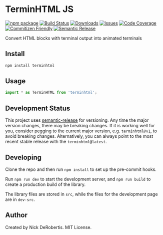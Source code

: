 # TerminHTML JS

[![npm package][npm-img]][npm-url]
[![Build Status][build-img]][build-url]
[![Downloads][downloads-img]][downloads-url]
[![Issues][issues-img]][issues-url]
[![Code Coverage][codecov-img]][codecov-url]
[![Commitizen Friendly][commitizen-img]][commitizen-url]
[![Semantic Release][semantic-release-img]][semantic-release-url]

Convert HTML blocks with terminal output into animated terminals

## Install

```bash
npm install terminhtml
```

## Usage

```ts
import * as TerminHTML from 'terminhtml';
```

## Development Status

This project uses [semantic-release](https://github.com/semantic-release/semantic-release) for versioning.
Any time the major version changes, there may be breaking changes. If it is working well for you, consider
pegging to the current major version, e.g. `terminhtml@v1`, to avoid breaking changes. Alternatively,
you can always point to the most recent stable release with the `terminhtml@latest`.

## Developing

Clone the repo and then run `npm install` to set up the pre-commit hooks.

Run `npm run dev` to start the development server, and `npm run build` to create a production build
of the library.

The library files are stored in `src`, while the files for the development page are in `dev-src`.

## Author

Created by Nick DeRobertis. MIT License.

[build-img]: https://github.com/nickderobertis/terminhtml-js/actions/workflows/release.yml/badge.svg
[build-url]: https://github.com/nickderobertis/terminhtml-js/actions/workflows/release.yml
[downloads-img]: https://img.shields.io/npm/dt/terminhtml
[downloads-url]: https://www.npmtrends.com/terminhtml
[npm-img]: https://img.shields.io/npm/v/terminhtml
[npm-url]: https://www.npmjs.com/package/terminhtml
[issues-img]: https://img.shields.io/github/issues/nickderobertis/terminhtml-js
[issues-url]: https://github.com/nickderobertis/terminhtml-js/issues
[codecov-img]: https://codecov.io/gh/nickderobertis/terminhtml-js/branch/main/graph/badge.svg
[codecov-url]: https://codecov.io/gh/nickderobertis/terminhtml-js
[semantic-release-img]: https://img.shields.io/badge/%20%20%F0%9F%93%A6%F0%9F%9A%80-semantic--release-e10079.svg
[semantic-release-url]: https://github.com/semantic-release/semantic-release
[commitizen-img]: https://img.shields.io/badge/commitizen-friendly-brightgreen.svg
[commitizen-url]: http://commitizen.github.io/cz-cli/
